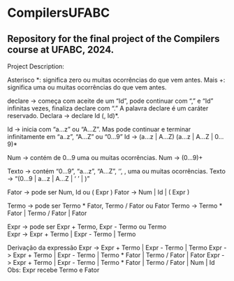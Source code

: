 # CompilersUFABC
## Repository for the final project of the Compilers course at UFABC, 2024.

Project Description:


Asterisco *: significa zero ou muitas ocorrências do que vem antes.
Mais +: significa uma ou muitas ocorrências do que vem antes.  


declare -> começa com aceite de um “Id”, pode continuar com “,” e “Id” infinitas vezes, finaliza declare com “.” 
A palavra declare é um caráter reservado.
Declara -> declare Id (, Id)*.
 

Id -> inicia com “a…z” ou “A…Z”. Mas pode continuar e terminar infinitamente em “a..z”, “A…Z” ou “0…9”
Id -> (a…z | A…Z) (a…z | A…Z | 0…9)*


Num -> contém de 0…9 uma ou muitas ocorrências.
Num -> (0…9)+


Texto -> contém “0…9”, “a…z”, “A…Z”, ‘’, , uma ou muitas ocorrências.
Texto -> “(0…9 | a…z | A…Z | ‘ ’ | )”


Fator -> pode ser Num, Id ou ( Expr )
Fator -> Num | Id | ( Expr )


Termo -> pode ser Termo * Fator, Termo / Fator ou Fator
Termo -> Termo * Fator | Termo / Fator | Fator


Expr -> pode ser Expr + Termo, Expr - Termo ou Termo  
Expr -> Expr + Termo | Expr - Termo | Termo


Derivação da expressão
Expr -> Expr + Termo | Expr - Termo | Termo
Expr -> Expr + Termo | Expr - Termo | Termo * Fator | Termo / Fator | Fator
Expr -> Expr + Termo | Expr - Termo | Termo * Fator | Termo / Fator | Num | Id
Obs: Expr recebe Termo e Fator 

